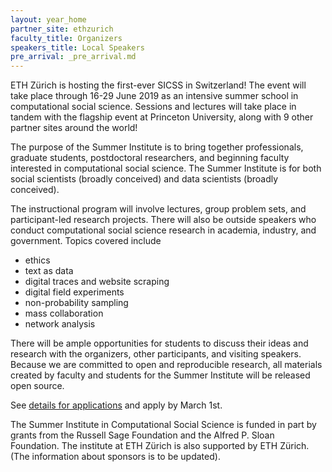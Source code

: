 ```yaml
---
layout: year_home
partner_site: ethzurich
faculty_title: Organizers
speakers_title: Local Speakers
pre_arrival: _pre_arrival.md
---
```


ETH Zürich is hosting the first-ever SICSS in Switzerland! The event will take place through 16-29 June 2019 as an intensive summer school in computational social science. Sessions and lectures will take place in tandem with the flagship event at Princeton University, along with 9 other partner sites around the world!

The purpose of the Summer Institute is to bring together professionals, graduate students, postdoctoral researchers, and beginning faculty interested in computational social science.
The Summer Institute is for both social scientists (broadly conceived) and data scientists (broadly conceived).

The instructional program will involve lectures, group problem sets, and participant-led research projects.
There will also be outside speakers who conduct computational social science research in academia, industry, and government.
Topics covered include

* ethics
* text as data
* digital traces and website scraping
* digital field experiments
* non-probability sampling
* mass collaboration
* network analysis

There will be ample opportunities for students to discuss their ideas and research with the organizers, other participants, and visiting speakers.
Because we are committed to open and reproducible research, all materials created by faculty and students for the Summer Institute will be released open source.


See [details for applications](/summer-institute/2019/ethzurich/apply) and apply by March 1st.

The Summer Institute in Computational Social Science is funded in part by grants from the Russell Sage Foundation and the Alfred P. Sloan Foundation.
The institute at ETH Zürich is also supported by ETH Zürich.
(The information about sponsors is to be updated).
